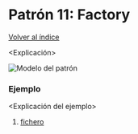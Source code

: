 # Patrón 11: Factory

[Volver al índice](https://github.com/Elolawyn/RubyDesignPatterns#index)

<Explicación>

![Modelo del patrón](https://github.com/Elolawyn/RubyDesignPatterns/blob/master/Factory/<image>)

### Ejemplo

<Explicación del ejemplo>

1. [fichero](https://github.com/Elolawyn/RubyDesignPatterns/blob/master/Factory/<fichero>)

